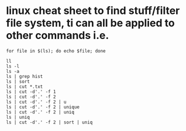 # linux cheat sheet to find stuff/filter file system, ti can all be applied to other commands i.e. 

    for file in $(ls); do echo $file; done

    ll
    ls -l
    ls -a
    ls | grep hist
    ls | sort
    ls | cut *.txt
    ls | cut -d'.' -f 1
    ls | cut -d'.' -f 2
    ls | cut -d'.' -f 2 | u
    ls | cut -d'.' -f 2 | unique
    ls | cut -d'.' -f 2 | uniq
    ls | uniq
    ls | cut -d'.' -f 2 | sort | uniq